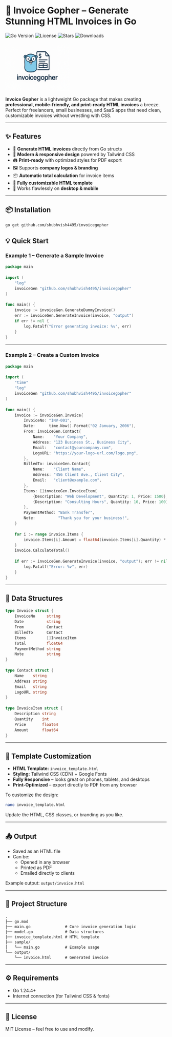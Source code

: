# 🧾 Invoice Gopher – Generate Stunning HTML Invoices in Go

![Go Version](https://img.shields.io/github/go-mod/go-version/shubhvish4495/invoicegopher)
![License](https://img.shields.io/github/license/shubhvish4495/invoicegopher)
![Stars](https://img.shields.io/github/stars/shubhvish4495/invoicegopher?style=social)
![Downloads](https://img.shields.io/github/downloads/shubhvish4495/invoicegopher/total)

<img src="logo.png" alt="Invoice Gopher Logo" width="200" height="150">

**Invoice Gopher** is a lightweight Go package that makes creating **professional, mobile-friendly, and print-ready HTML invoices** a breeze.  
Perfect for freelancers, small businesses, and SaaS apps that need clean, customizable invoices without wrestling with CSS.

---

## ✨ Features

- 🚀 **Generate HTML invoices** directly from Go structs  
- 🎨 **Modern & responsive design** powered by Tailwind CSS  
- 🖨 **Print-ready** with optimized styles for PDF export  
- 🖼 Supports **company logos & branding**  
- 📦 **Automatic total calculation** for invoice items  
- 🧩 **Fully customizable HTML template**  
- 📱 Works flawlessly on **desktop & mobile**  

---

## 📦 Installation

```bash
go get github.com/shubhvish4495/invoicegopher
```

## 💡 Quick Start

### Example 1 – Generate a Sample Invoice

```go
package main

import (
    "log"
    invoiceGen "github.com/shubhvish4495/invoicegopher"
)

func main() {
    invoice := invoiceGen.GenerateDummyInvoice()
    err := invoiceGen.GenerateInvoice(invoice, "output")
    if err != nil {
        log.Fatalf("Error generating invoice: %v", err)
    }
}
```

---

### Example 2 – Create a Custom Invoice

```go
package main

import (
    "time"
    "log"
    invoiceGen "github.com/shubhvish4495/invoicegopher"
)

func main() {
    invoice := invoiceGen.Invoice{
        InvoiceNo: "INV-001",
        Date:      time.Now().Format("02 January, 2006"),
        From: invoiceGen.Contact{
            Name:    "Your Company",
            Address: "123 Business St., Business City",
            Email:   "contact@yourcompany.com",
            LogoURL: "https://your-logo-url.com/logo.png",
        },
        BilledTo: invoiceGen.Contact{
            Name:    "Client Name",
            Address: "456 Client Ave., Client City",
            Email:   "client@example.com",
        },
        Items: []invoiceGen.InvoiceItem{
            {Description: "Web Development", Quantity: 1, Price: 1500},
            {Description: "Consulting Hours", Quantity: 10, Price: 100},
        },
        PaymentMethod: "Bank Transfer",
        Note:          "Thank you for your business!",
    }

    for i := range invoice.Items {
        invoice.Items[i].Amount = float64(invoice.Items[i].Quantity) * invoice.Items[i].Price
    }
    invoice.CalculateTotal()

    if err := invoiceGen.GenerateInvoice(invoice, "output"); err != nil {
        log.Fatalf("Error: %v", err)
    }
}
```

---

## 📂 Data Structures

```go
type Invoice struct {
    InvoiceNo     string
    Date          string
    From          Contact
    BilledTo      Contact
    Items         []InvoiceItem
    Total         float64
    PaymentMethod string
    Note          string
}

type Contact struct {
    Name    string
    Address string
    Email   string
    LogoURL string
}

type InvoiceItem struct {
    Description string
    Quantity    int
    Price       float64
    Amount      float64
}
```

---

## 🎨 Template Customization

- **HTML Template:** `invoice_template.html`
- **Styling:** Tailwind CSS (CDN) + Google Fonts
- **Fully Responsive** – looks great on phones, tablets, and desktops
- **Print-Optimized** – export directly to PDF from any browser

To customize the design:

```bash
nano invoice_template.html
```

Update the HTML, CSS classes, or branding as you like.

---

## 📤 Output

- Saved as an HTML file
- Can be:
  - Opened in any browser
  - Printed as PDF
  - Emailed directly to clients

Example output: `output/invoice.html`

---

## 📁 Project Structure

```
.
├── go.mod
├── main.go               # Core invoice generation logic
├── model.go              # Data structures
├── invoice_template.html # HTML template
├── sample/
│   └── main.go           # Example usage
└── output/
    └── invoice.html      # Generated invoice
```

---

## ⚙️ Requirements

- Go 1.24.4+
- Internet connection (for Tailwind CSS & fonts)

---

## 📜 License

MIT License – feel free to use and modify.